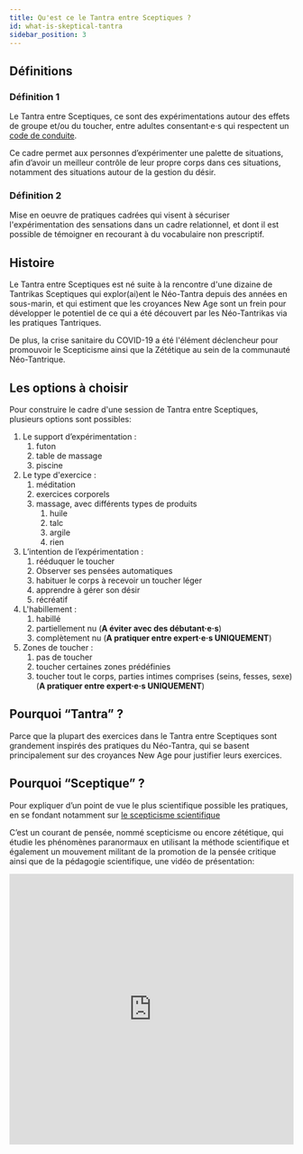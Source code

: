 ```yaml
---
title: Qu'est ce le Tantra entre Sceptiques ?
id: what-is-skeptical-tantra
sidebar_position: 3
---
```


## Définitions

### Définition 1

Le Tantra entre Sceptiques, ce sont des expérimentations autour des effets de groupe et/ou du toucher, entre adultes consentant·e·s qui respectent un [code de conduite](ethical/ethical-code-of-conduct.md).

Ce cadre permet aux personnes d’expérimenter une palette de situations, afin d’avoir un meilleur contrôle de leur propre corps dans ces situations, notamment des situations autour de la gestion du désir.

### Définition 2

Mise en oeuvre de pratiques cadrées qui visent à sécuriser l'expérimentation des sensations dans un cadre relationnel, et dont il est possible de témoigner en recourant à du vocabulaire non prescriptif.

## Histoire

Le Tantra entre Sceptiques est né suite à la rencontre d'une dizaine de Tantrikas Sceptiques qui explor(ai)ent le Néo-Tantra depuis des années en sous-marin, et qui estiment que les croyances New Age sont un frein pour développer le potentiel de ce qui a été découvert par les Néo-Tantrikas via les pratiques Tantriques.

De plus, la crise sanitaire du COVID-19 a été l'élément déclencheur pour promouvoir le Scepticisme ainsi que la Zététique au sein de la communauté Néo-Tantrique.

## Les options à choisir

Pour construire le cadre d'une session de Tantra entre Sceptiques, plusieurs options sont possibles:

1. Le support d’expérimentation :
    1. futon
    1. table de massage
    1. piscine
1. Le type d'exercice :
    1. méditation
    1. exercices corporels
    1. massage, avec différents types de produits
        1. huile
        1. talc
        1. argile
        1. rien
1. L’intention de l’expérimentation :
    1. rééduquer le toucher
    1. Observer ses pensées automatiques
    1. habituer le corps à recevoir un toucher léger
    1. apprendre à gérer son désir
    1. récréatif
1. L'habillement :
    1. habillé
    1. partiellement nu (**A éviter avec des débutant·e·s**)
    1. complètement nu (**A pratiquer entre expert·e·s UNIQUEMENT**)
1. Zones de toucher :
    1. pas de toucher
    1. toucher certaines zones prédéfinies
    1. toucher tout le corps, parties intimes comprises (seins, fesses, sexe)
     (**A pratiquer entre expert·e·s UNIQUEMENT**)

## Pourquoi “Tantra” ?

Parce que la plupart des exercices dans le Tantra entre Sceptiques sont grandement inspirés des pratiques du Néo-Tantra, qui se basent principalement sur des croyances New Age pour justifier leurs exercices.

## Pourquoi “Sceptique” ?

Pour expliquer d’un point de vue le plus scientifique possible les pratiques, en se fondant notamment sur [le scepticisme scientifique](https://fr.wikipedia.org/wiki/Scepticisme_scientifique)

C’est un courant de pensée, nommé scepticisme ou encore zététique, qui étudie les phénomènes paranormaux en utilisant la méthode scientifique et également un mouvement militant de la promotion de la pensée critique ainsi que de la pédagogie scientifique, une vidéo de présentation:
<iframe src="https://www.youtube.com/embed/g7m5-auOUDM" frameborder="0" allowfullscreen width="100%" height="480" allow="accelerometer; clipboard-write; encrypted-media; gyroscope; picture-in-picture"></iframe>
